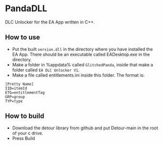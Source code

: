 # PandaDLL
DLC Unlocker for the EA App written in C++.

## How to use
- Put the built `version.dll` in the directory where you have installed the EA App. There should be an executable called EADesktop.exe in the directory.
- Make a folder in %appdata% called `GlitchedPanda`, inside that make a folder called `EA DLC Unlocker V1`.
- Make a file called entitlements.ini inside this folder. The format is:
```
[Pretty Name]
IID=itemId
ETG=entitlementTag
GRP=group
TYP=type
```

## How to build
- Download the detour library from github and put Detour-main in the root of your c drive.
- Press Build
